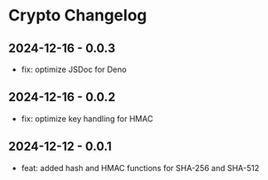 # Crypto Changelog

## 2024-12-16 - 0.0.3

- fix: optimize JSDoc for Deno

## 2024-12-16 - 0.0.2

- fix: optimize key handling for HMAC

## 2024-12-12 - 0.0.1

- feat: added hash and HMAC functions for SHA-256 and SHA-512
